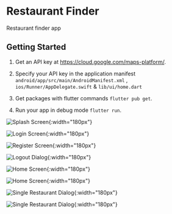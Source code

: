# Restaurant Finder

Restaurant finder app

## Getting Started

1. Get an API key at https://cloud.google.com/maps-platform/.

2. Specify your API key in the application manifest ```android/app/src/main/AndroidManifest.xml``` , ```ios/Runner/AppDelegate.swift``` & ```lib/ui/home.dart```

3. Get packages with flutter commands ```flutter pub get```.

4. Run your app in debug mode ```flutter run```.


![Splash Screen](/screenshots/screenshot1.png?raw=true "Splash Screen"){:width="180px"}

![Login Screen](/screenshots/screenshot2.png?raw=true "Login Screen"){:width="180px"}

![Register Screen](/screenshots/screenshot3.png?raw=true "Register Screen"){:width="180px"}

![Logout Dialog](/screenshots/screenshot4.png?raw=true "Logout Dialog"){:width="180px"}

![Home Screen](/screenshots/screenshot5.png?raw=true "Home Screen"){:width="180px"}

![Home Screen](/screenshots/screenshot6.png?raw=true "Home Screen"){:width="180px"}

![Single Restaurant Dialog](/screenshots/screenshot7.png?raw=true "Single Restaurant Dialog"){:width="180px"}

![Single Restaurant Dialog](/screenshots/screenshot8.png?raw=true "Single Restaurant Dialog"){:width="180px"}

